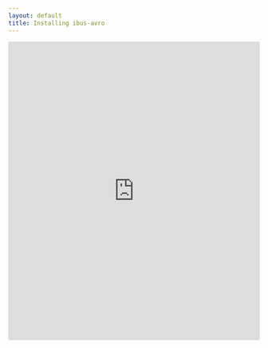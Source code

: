 ```yaml
---
layout: default
title: Installing ibus-avro
---
```

<style>
iframe {
	width: 100%;
	height: 600px;
	border: 0;
	}
</style>
<iframe src="http://software.opensuse.org/download/package.iframe?project=home:sarimkhan&package=ibus-avro"></iframe>